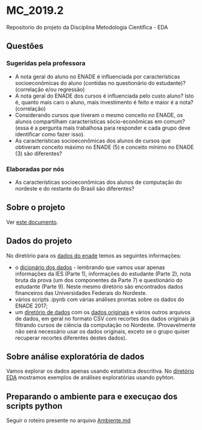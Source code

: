 # MC_2019.2
Repositorio do projeto da Disciplina Metodologia Científica - EDA

## Questões
### Sugeridas pela professora
* A nota geral do aluno no ENADE é influenciada por características socioeconômicas do aluno (contidas no questionário do estudante)? (correlação e/ou regressão)
* A nota geral do ENADE dos cursos é influenciada pelo custo aluno? Isto é, quanto mais caro o aluno, mais investimento é feito e maior é a nota? (correlação)
* Considerando cursos que tiveram o mesmo conceito no ENADE, os alunos compartilham características sócio-econômicas em comum? (essa é a pergunta mais trabalhosa para responder e cada grupo deve identificar como fazer isso).
* As características socioeconômicas dos alunos de cursos que obtiveram conceito máximo no ENADE (5) e conceito mínimo no ENADE (3) são diferentes?

### Elaboradas por nós

* As características socioeconômicas dos alunos de computação do nordeste e do restante do Brasil são diferentes?



## Sobre o projeto
Ver [este documento](https://docs.google.com/document/d/e/2PACX-1vRvCe1cjAfxgrcARmcTeMo30W49kan3zzz51fmw6Ceu_HOOTDbpUlhBsllWRazc_aPT8FRshA85iwv9/pub).

## Dados do projeto

No diretório para os [dados do enade](./ENADE2017) temos as seguintes informações:

* o [dicionário dos dados](./ENADE2017/Dicion%C3%A1rio%20de%20vari%C3%A1veis%20dos%20Microdados%20do%20Enade_Edi%C3%A7%C3%A3o%202017.xlsx) - lembrando que vamos usar apenas informações da IES (Parte 1), informações do estudante (Parte 2), nota bruta da prova (um dos componentes da Parte 7) e questionário do estudante (Parte 9). Neste mesmo diretório são encontrados dados financeiros das Universidades Federais do Nordeste.
* vários scripts .ipynb com várias análises prontas sobre os dados do ENADE 2017;
* um [diretório de dados](./ENADE2017/dados) com os [dados originais](./ENADE2017/dados/microdados_ENADE_2017.csv.zip) e vários outros arquivos de dados, em geral no formato CSV com recortes dos dados originais já filtrando cursos de ciência da computação no Nordeste. (Provavelmente não será necessário usar os dados originais, exceto se o grupo quiser recuperar recortes diferentes destes dados).

## Sobre análise exploratória de dados

Vamos explorar os dados apenas usando estatística descritiva. No [diretório EDA](./EDA) mostramos exemplos de análises exploratórias usando pyhton. 

## Preparando o ambiente para e execuçao dos scripts python

Seguir o roteiro presente no arquivo [Ambiente.md](./Ambiente.md)
